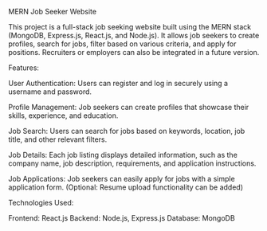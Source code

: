 MERN Job Seeker Website

This project is a full-stack job seeking website built using the MERN stack (MongoDB, Express.js, React.js, and Node.js). It allows job seekers to create profiles, search for jobs, filter based on various criteria, and apply for positions. Recruiters or employers can also be integrated in a future version.


Features:


User Authentication: Users can register and log in securely using a username and password.

Profile Management: Job seekers can create profiles that showcase their skills, experience, and education.

Job Search: Users can search for jobs based on keywords, location, job title, and other relevant filters.

Job Details: Each job listing displays detailed information, such as the company name, job description, requirements, and application instructions.

Job Applications: Job seekers can easily apply for jobs with a simple application form. (Optional: Resume upload functionality can be added)


Technologies Used:


Frontend: React.js
Backend: Node.js, Express.js
Database: MongoDB

